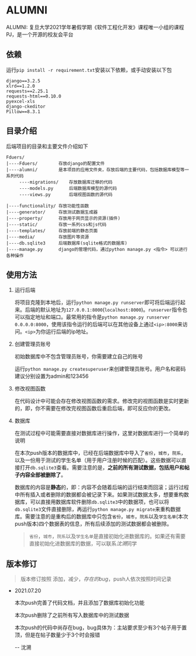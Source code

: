 # ALUMNI

ALUMNI: 复旦大学2021学年暑假学期《软件工程化开发》课程唯一小组的课程PJ，是一个开源的校友会平台

## 依赖

运行`pip install -r requirement.txt`安装以下依赖，或手动安装以下包

```
django==3.2.5
xlrd==1.2.0
requests==2.25.1
requests-html==0.10.0
pyexcel-xls
django-ckeditor
Pillow==8.3.1
```

## 目录介绍

后端项目的目录和主要文件介绍如下

```
Fduers/
|----Fduers/        存放django的配置文件
|----alumni/        是本项目的应用文件夹，存放后端的主要代码，包括数据库模型等一系列代码
	 ----migrations/	存放数据库迁移的代码
	 ----models.py		后端数据库模型的源代码
	 ----views.py		后端视图函数的源代码
			
|----functionality/ 存放功能性函数
|----generator/     存放测试数据生成器
|----property/		存放用于网页显示的资源(插件)
|----static/		存放一系列css和js代码
|----templates/		存放前端的静态页面
|----media/			存放图片等资源
|----db.sqlite3		后端数据库(sqlite格式的数据库)
|----manage.py		django的管理代码，通过python manage.py <指令> 可以进行各种操作
```

## 使用方法

1. 运行后端

   将项目克隆到本地后，运行`python manage.py runserver`即可将后端运行起来。后端的默认地址为`127.0.0.1:8000`(`localhost:8000`)。`runserver`指令也可以指定地址和端口。最常用的指令是`python manage.py runserver 0.0.0.0:8000`，使用该指令运行的后端可以在其他设备上通过`<ip>:8000`来访问。`<ip>`为你运行后端的ip地址。

2. 创建管理员账号

   初始数据库中不包含管理员账号，你需要建立自己的账号

   运行`python manage.py createsuperuser`来创建管理员账号。用户名和密码建议分别设置为admin和123456

3. 修改视图函数

   在代码设计中可能会存在修改视图函数的需求。修改完的视图函数是实时更新的，即，你不需要在修改完视图函数后重启后端，即可反应你的更改。

4. 数据库

   在测试过程中可能需要直接对数据库进行操作，这里对数据库进行一个简单的说明

   在本次push版本的数据库中，已经在后端数据库中导入了`省份`，`城市`，`院系`，以及一份用于测试的学生名单（用于用户注册时候的匹配）。这些数据可以直接打开`db.sqlite3`查看。需要注意的是，**之前的所有测试数据，包括用户和帖子内容全部被删除了**。

   数据库的内容是**静态**的，即：内容不会随着后端的运行结束而回滚；运行过程中所有插入或者删除的数据都会被记录下来。如果测试数据太多，想要重构数据库，可以直接用数据库软件删除`db.sqlite3`中的数据项，也可以将`db.sqlite3`文件直接删除，再运行`python manage.py migrate`来重构数据库。需要注意的是重构后的数据库中只包含`省份`，`城市`，`院系`以及`学生名单`(本次push版本)四个数据表的信息，所有后续添加的测试数据都会被删除。

   > `省份`，`城市`，`院系`以及`学生名单`是直接初始化进数据库的。如果还有需要直接初始化进数据库的数据，可以联系*沈溯*同学

## 版本修订

> 版本修订按照 添加，减少，*存在的bug*，push人依次按照时间记录

* 2021.07.20

  本次push完善了代码文档，并且添加了数据库初始化功能

  本次push删除了之前所有写入数据库中的测试数据

  本次push的代码中尚存在bug，bug具体为：主站要求至少有3个帖子用于置顶，但是在帖子数量少于3个时会报错
  
  -- 沈溯


